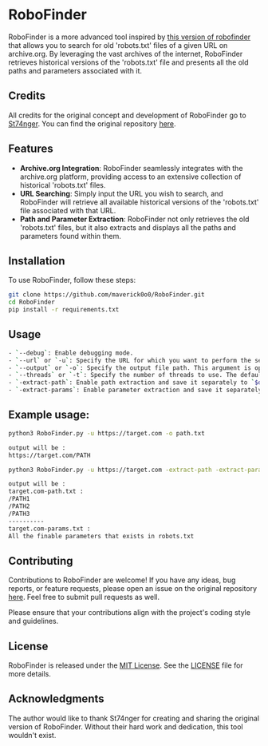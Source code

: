 # RoboFinder

RoboFinder is a more advanced tool inspired by [this version of robofinder](https://github.com/St74nger/robofinder) that allows you to search for old 'robots.txt' files of a given URL on archive.org. By leveraging the vast archives of the internet, RoboFinder retrieves historical versions of the 'robots.txt' file and presents all the old paths and parameters associated with it.

## Credits

All credits for the original concept and development of RoboFinder go to [St74nger](https://github.com/St74nger). You can find the original repository [here](https://github.com/St74nger/robofinder).

## Features

- **Archive.org Integration**: RoboFinder seamlessly integrates with the archive.org platform, providing access to an extensive collection of historical 'robots.txt' files.
- **URL Searching**: Simply input the URL you wish to search, and RoboFinder will retrieve all available historical versions of the 'robots.txt' file associated with that URL.
- **Path and Parameter Extraction**: RoboFinder not only retrieves the old 'robots.txt' files, but it also extracts and displays all the paths and parameters found within them.

## Installation 

To use RoboFinder, follow these steps:

```bash
git clone https://github.com/maverick0o0/RoboFinder.git
cd RoboFinder
pip install -r requirements.txt
```

## Usage

```bash
- `--debug`: Enable debugging mode.
- `--url` or `-u`: Specify the URL for which you want to perform the search. This argument is required.
- `--output` or `-o`: Specify the output file path. This argument is optional.
- `--threads` or `-t`: Specify the number of threads to use. The default value is 10.
- `-extract-path`: Enable path extraction and save it separately to `$domain-path.txt`.
- `-extract-params`: Enable parameter extraction and save it separately to `$domain-params.txt`.
```

## Example usage:

```bash
python3 RoboFinder.py -u https://target.com -o path.txt

output will be :
https://target.com/PATH
```
```bash
python3 RoboFinder.py -u https://target.com -extract-path -extract-params

output will be :
target.com-path.txt :
/PATH1
/PATH2
/PATH3
----------
target.com-params.txt :
All the finable parameters that exists in robots.txt
```

## Contributing

Contributions to RoboFinder are welcome! If you have any ideas, bug reports, or feature requests, please open an issue on the original repository [here](https://github.com/St74nger/robofinder/issues). Feel free to submit pull requests as well.

Please ensure that your contributions align with the project's coding style and guidelines.

## License

RoboFinder is released under the [MIT License](https://opensource.org/licenses/MIT). See the [LICENSE](https://github.com/St74nger/robofinder/blob/main/LICENSE) file for more details.

## Acknowledgments

The author would like to thank St74nger for creating and sharing the original version of RoboFinder. Without their hard work and dedication, this tool wouldn't exist.
